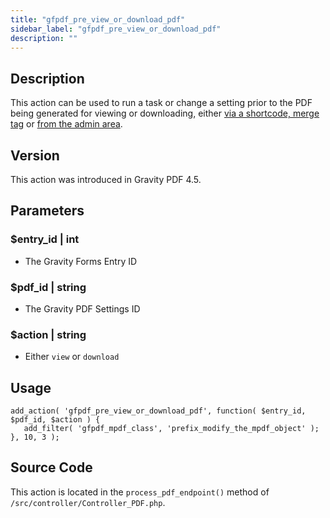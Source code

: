 ```yaml
---
title: "gfpdf_pre_view_or_download_pdf"
sidebar_label: "gfpdf_pre_view_or_download_pdf"
description: ""
---
```




## Description

This action can be used to run a task or change a setting prior to the PDF being generated for viewing or downloading, either [via a shortcode, merge tag](../../users/shortcodes-and-mergetags.md) or [from the admin area](../../users/viewing-pdfs.md).

## Version

This action was introduced in Gravity PDF 4.5.

## Parameters

### $entry_id | int
*  The Gravity Forms Entry ID

### $pdf_id | string
*  The Gravity PDF Settings ID

### $action | string
*  Either `view` or `download`

## Usage

```
add_action( 'gfpdf_pre_view_or_download_pdf', function( $entry_id, $pdf_id, $action ) {
   add_filter( 'gfpdf_mpdf_class', 'prefix_modify_the_mpdf_object' );
}, 10, 3 );
```

## Source Code

This action is located in the `process_pdf_endpoint()` method of `/src/controller/Controller_PDF.php`.